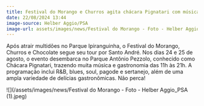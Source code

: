 ```yaml
---
title: Festival do Morango e Churros agita chácara Pignatari com música e gastronomia
date: 22/08/2024 13:44
image-source: Helber Aggio/PSA
image-url: assets/images/news/Festival do Morango - Foto - Helber Aggio_PSA (22).jpeg
---
```


Após atrair multidões no Parque Ipiranguinha, o Festival do Morango, Churros e Chocolate segue seu tour por Santo André. Nos dias 24 e 25 de agosto, o evento desembarca no Parque Antônio Pezzolo, conhecido como Chácara Pignatari, trazendo muita música e gastronomia das 11h às 21h. A programação inclui R&B, blues, soul, pagode e sertanejo, além de uma ampla variedade de delícias gastronômicas. Não perca!

![](/assets/images/news/Festival do Morango - Foto - Helber Aggio_PSA (1).jpeg)
